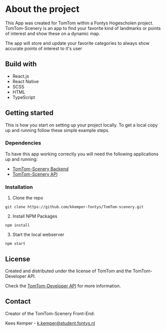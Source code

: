 # About the project

This App was created for TomTom within a Fontys Hogescholen project. TomTom-Scenery is an app to find your favorite kind of landmarks or points of interest and show these on a dynamic map.

The app will store and update your favorite categories to always show accurate points of interest to it's user

## Build with

* React.js
* React Native
* SCSS
* HTML
* TypeScript


## Getting started
This is how you start on setting up your project locally. To get a local copy up and running follow these simple example steps.

### Dependencies

To have this app working correctly you will need the following applications up and running:

* [TomTom-Scenery Backend](https://github.com/kkemper-fontys/TomTom-Scenery-Backend)
* [TomTom-Scenery API](https://github.com/kkemper-fontys/TomTom-Scenery-API)

### Installation

1. Clone the repo
```
git clone https://github.com/kkemper-fontys/TomTom-scenery.git
```
2. Install NPM Packages
```
npm install
```
3. Start the local webserver
```
npm start
```

## License
Created and distributed under the license of TomTom and the TomTom-Developer API.

Check the [TomTom-Developer API](https://developer.tomtom.com) for more information.


## Contact
Creator of the TomTom-Scenery Front-End:

Kees Kemper - [k.kemper@student.fontys.nl](mailto:k.kemper@student.fontys.nl)